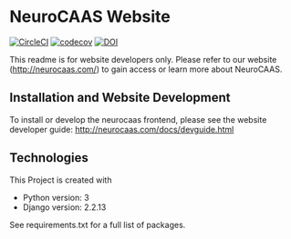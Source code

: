 NeuroCAAS Website
=================

[![CircleCI](https://circleci.com/gh/jjhbriggs/neurocaas_frontend.svg?style=shield)](https://circleci.com/gh/jjhbriggs/neurocaas_frontend)
[![codecov](https://codecov.io/gh/jjhbriggs/neurocaas_frontend/branch/master/graph/badge.svg)](https://codecov.io/gh/jjhbriggs/neurocaas_frontend)
[![DOI](https://zenodo.org/badge/276722731.svg)](https://zenodo.org/badge/latestdoi/276722731)


This readme is for website developers only. Please refer to our website (http://neurocaas.com/) to gain access or learn more about NeuroCAAS. 

Installation and Website Development
----------------------------

To install or develop the neurocaas frontend, please see the website developer guide: http://neurocaas.com/docs/devguide.html


Technologies
------------
This Project is created with
- Python version: 3
- Django version: 2.2.13

See requirements.txt for a full list of packages.
